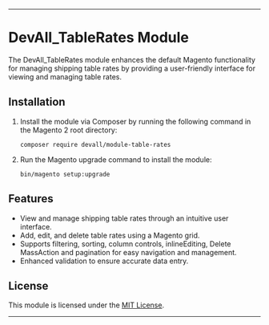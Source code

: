 
---

# DevAll_TableRates Module


The DevAll_TableRates module enhances the default Magento functionality for managing shipping table rates by providing a user-friendly interface for viewing and managing table rates.

## Installation

1. Install the module via Composer by running the following command in the Magento 2 root directory:

   ```
   composer require devall/module-table-rates
   ```

2. Run the Magento upgrade command to install the module:

   ```
   bin/magento setup:upgrade
   ```

## Features

- View and manage shipping table rates through an intuitive user interface.
- Add, edit, and delete table rates using a Magento grid.
- Supports filtering, sorting, column controls, inlineEditing, Delete MassAction and pagination for easy navigation and management.
- Enhanced validation to ensure accurate data entry.


## License

This module is licensed under the [MIT License](LICENSE.txt).

---
